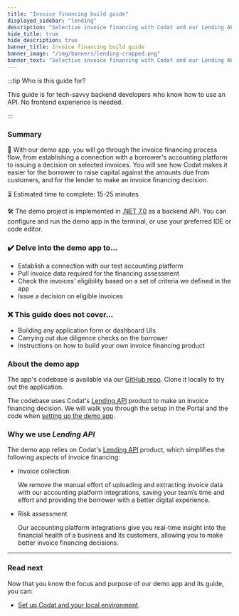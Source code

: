 ```yaml
---
title: "Invoice financing build guide"
displayed_sidebar: "lending"
description: "Selective invoice financing with Codat and our Lending API" 
hide_title: true
hide_description: true
banner_title: Invoice financing build guide
banner_image: "/img/banners/lending-cropped.png"
banner_text: "Selective invoice financing with Codat and our Lending API"
---
```


:::tip Who is this guide for?

This guide is for tech-savvy backend developers who know how to use an API. No frontend experience is needed.

:::

### Summary

🎯 With our demo app, you will go through the invoice financing process flow, from establishing a connection with a borrower's accounting platform to issuing a decision on selected invoices. You will see how Codat makes it easier for the borrower to raise capital against the amounts due from customers, and for the lender to make an invoice financing decision. 

⏳ Estimated time to complete: 15-25 minutes

🛠️ The demo project is implemented in [.NET 7.0](https://dotnet.microsoft.com/en-us/download/dotnet/7.0) as a backend API. You can configure and run the demo app in the terminal, or use your preferred IDE or code editor.

### ✔️ Delve into the demo app to...

- Establish a connection with our test accounting platform
- Pull invoice data required for the financing assessment
- Check the invoices' eligibility based on a set of criteria we defined in the app
- Issue a decision on eligible invoices

### ❌ This guide does not cover...

- Building any application form or dashboard UIs
- Carrying out due diligence checks on the borrower
- Instructions on how to build your own invoice financing product

### About the demo app

The app's codebase is available via our [GitHub repo](https://github.com/codatio/demo-invoice-finance). Clone it locally to try out the application.

The codebase uses Codat's [Lending API](/lending/overview) product to make an invoice financing decision. We will walk you through the setup in the Portal and the code when [setting up the demo app](/lending/guides/invoice-finance/setting-up). 

### Why we use _Lending API_

The demo app relies on Codat's [Lending API](/lending/overview) product, which simplifies the following aspects of invoice financing:

- Invoice collection

    We remove the manual effort of uploading and extracting invoice data with our accounting platform integrations, saving your team’s time and effort and providing the borrower with a better digital experience.

- Risk assessment

    Our accounting platform integrations give you real-time insight into the financial health of a business and its customers, allowing you to make better invoice financing decisions.

---

### Read next

Now that you know the focus and purpose of our demo app and its guide, you can:
* [Set up Codat and your local environment](/lending/guides/invoice-finance/setting-up).

